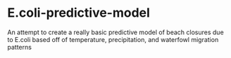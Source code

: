 # E.coli-predictive-model
An attempt to create a really basic predictive model of beach closures due to E.coli based off of temperature, precipitation, and waterfowl migration patterns 
